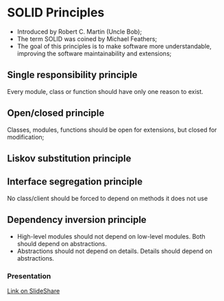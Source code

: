 # SOLID Principles

* Introduced by Robert C. Martin (Uncle Bob);
* The term SOLID was coined by Michael Feathers;
* The goal of this principles is to make software more understandable, improving the software maintainability and extensions; 

## Single responsibility principle

Every module, class or function should have only one reason to exist.

## Open/closed principle

Classes, modules, functions should be open for extensions, but closed for modification;

## Liskov substitution principle

## Interface segregation principle

No class/client should be forced to depend on methods it does not use

## Dependency inversion principle

* High-level modules should not depend on low-level modules. Both should depend on abstractions.
* Abstractions should not depend on details. Details should depend on abstractions.

### Presentation
[Link on SlideShare](https://www.slideshare.net/msgrubler/solid-principles-178660790)
